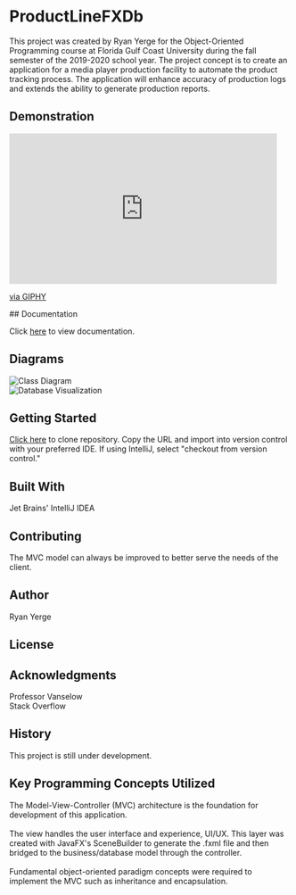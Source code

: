 # ProductLineFXDb
This project was created by Ryan Yerge for the Object-Oriented Programming 
course at Florida Gulf Coast University during the fall semester of the 2019-2020 
school year. The project concept is to create an application for a media player 
production facility to automate the product tracking process. The application
will enhance accuracy of production logs and extends the ability to generate
production reports.  

## Demonstration

<iframe src="https://giphy.com/embed/TIjVCmBqtQQMaVOsYC" width="480" height="270" frameBorder="0" class="giphy-embed" allowFullScreen></iframe><p><a href="https://giphy.com/gifs/java-javafx-scene-builder-TIjVCmBqtQQMaVOsYC">via GIPHY</a></p>
## Documentation

Click [here](https://ryerge9512.github.io/ProductLineFXDb/) to view documentation.

## Diagrams

![Class Diagram](https://user-images.githubusercontent.com/47768094/70370922-78dcfc00-189a-11ea-83b1-27bad07c7a3f.PNG)
<br />
![Database Visualization](https://user-images.githubusercontent.com/47768094/70370923-7da1b000-189a-11ea-80d3-46de4658316b.PNG)

## Getting Started

[Click here](https://github.com/ryerge9512/ProductLineFXDb)
to clone repository. Copy the URL and import into version control with your
preferred IDE. If using IntelliJ, select "checkout from version control."

## Built With

Jet Brains' IntelliJ IDEA

## Contributing

The MVC model can always be improved to 
better serve the needs of the client. 

## Author

Ryan Yerge 


## License


## Acknowledgments

Professor Vanselow <br />
Stack Overflow


## History

This project is still under development.

## Key Programming Concepts Utilized

The Model-View-Controller (MVC) architecture
is the foundation for development of this
application. <br />
<br />
The view handles the user interface and 
experience, UI/UX. This layer was created with
JavaFX's SceneBuilder to generate the .fxml file
and then bridged to the business/database model through
the controller. 
<br />
<br />Fundamental object-oriented paradigm concepts were required to implement
the MVC such as inheritance and encapsulation.
